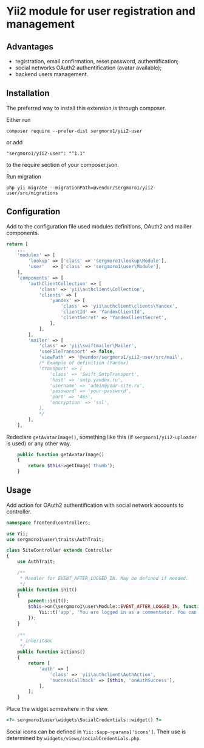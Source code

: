 Yii2 module for user registration and management
================================================

Advantages
----------

* registration, email confirmation, reset password, authentification;
* social networks OAuth2 authentification (avatar available);
* backend users management.

Installation
------------

The preferred way to install this extension is through composer.

Either run

`composer require --prefer-dist sergmoro1/yii2-user`

or add

`"sergmoro1/yii2-user": "^1.1"`

to the require section of your composer.json.

Run migration

`php yii migrate --migrationPath=@vendor/sergmoro1/yii2-user/src/migrations`

Configuration
-------------

Add to the configuration file used modules definitions, OAuth2 and mailler components.

```php
return [
    ...
    'modules' => [
        'lookup' => ['class' => 'sergmoro1\lookup\Module'],
        'user'   => ['class' => 'sergmoro1\user\Module'],
    ],
    'components' => [
        'authClientCollection' => [
            'class' => 'yii\authclient\Collection',
            'clients' => [
                'yandex' => [
                    'class' => 'yii\authclient\clients\Yandex',
                    'clientId' => 'YandexClientId',
                    'clientSecret' => 'YandexClientSecret',
                ],
            ],
        ],
        'mailer' => [
            'class' => 'yii\swiftmailer\Mailer',
            'useFileTransport' => false,
            'viewPath' => '@vendor/sergmoro1/yii2-user/src/mail',
            /* Example of definition (Yandex)
            'transport' => [
                'class' => 'Swift_SmtpTransport',
                'host' => 'smtp.yandex.ru',
                'username' => 'admin@your-site.ru',
                'password' => 'your-password',
                'port' => '465',
                'encryption' => 'ssl',
            ],
            */
        ],
    ],
```

Redeclare `getAvatarImage()`, something like this (if `sergmoro1/yii2-uploader` is used) or any other way.

```php
    public function getAvatarImage()
    {
        return $this->getImage('thumb');
    }
```

Usage
-----

Add action for OAuth2 authentification with social network accounts to controller.

```php
namespace frontend\controllers;

use Yii;
use sergmoro1\user\traits\AuthTrait;

class SiteController extends Controller
{
    use AuthTrait;

    /**
     * Handler for EVENT_AFTER_LOGGED_IN. May be defined if needed.
     */
    public function init()
    {
        parent::init();
        $this->on(\sergmoro1\user\Module::EVENT_AFTER_LOGGED_IN, function($event) { Yii::$app->session->setFlash('success', 
            Yii::t('app', 'You are logged in as a commentator. You can leave a comment now.'));
        });
    }
    
    /**
     * inheritdoc
     */
    public function actions()
    {
        return [
            'auth' => [
                'class' => 'yii\authclient\AuthAction',
                'successCallback' => [$this, 'onAuthSuccess'],
            ],
        ];
    }
```

Place the widget somewhere in the view.

```php
<?= sergmoro1\user\widgets\SocialCredentials::widget() ?>
```

Social icons can be defined in `Yii::$app->params['icons']`. Their use is determined by `widgets/views/socialCredentials.php`.

